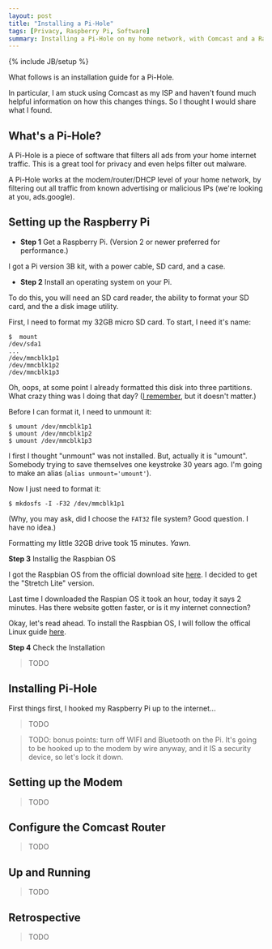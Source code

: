 ```yaml
---
layout: post
title: "Installing a Pi-Hole"
tags: [Privacy, Raspberry Pi, Software]
summary: Installing a Pi-Hole on my home network, with Comcast and a Raspberry Pi.
---
```

{% include JB/setup %}

What follows is an installation guide for a Pi-Hole.

In particular, I am stuck using Comcast as my ISP and haven't found much helpful information on how this changes things. So I thought I would share what I found.


## What's a Pi-Hole?

A Pi-Hole is a piece of software that filters all ads from your home internet traffic. This is a great tool for privacy and even helps filter out malware.

A Pi-Hole works at the modem/router/DHCP level of your home network, by filtering out all traffic from known advertising or malicious IPs (we're looking at you, ads.google).


## Setting up the Raspberry Pi

* **Step 1** Get a Raspberry Pi. (Version 2 or newer preferred for performance.)

I got a Pi version 3B kit, with a power cable, SD card, and a case.

* **Step 2** Install an operating system on your Pi.

To do this, you will need an SD card reader, the ability to format your SD card, and the a disk image utility.

First, I need to format my 32GB micro SD card. To start, I need it's name:

    $  mount
    /dev/sda1
    ...
    /dev/mmcblk1p1
    /dev/mmcblk1p2
    /dev/mmcblk1p3

Oh, oops, at some point I already formatted this disk into three partitions. What crazy thing was I doing that day? ([I remember](https://github.com/theJollySin/i-wish-i-were-at-defcon-25-hack-a-thon), but it doesn't matter.)

Before I can format it, I need to unmount it:

    $ umount /dev/mmcblk1p1
    $ umount /dev/mmcblk1p2
    $ umount /dev/mmcblk1p3

I first I thought "unmount" was not installed. But, actually it is "umount". Somebody trying to save themselves one keystroke 30 years ago. I'm going to make an alias (`alias unmount='umount'`).

Now I just need to format it:

    $ mkdosfs -I -F32 /dev/mmcblk1p1

(Why, you may ask, did I choose the `FAT32` file system? Good question. I have no idea.)

Formatting my little 32GB drive took 15 minutes. *Yawn.*


**Step 3** Installig the Raspbian OS

I got the Raspbian OS from the official download site [here](https://www.raspberrypi.org/downloads/raspbian/). I decided to get the "Stretch Lite" version.

Last time I downloaded the Raspian OS it took an hour, today it says 2 minutes. Has there website gotten faster, or is it my internet connection?

Okay, let's read ahead. To install the Raspbian OS, I will follow the offical Linux guide [here](https://www.raspberrypi.org/documentation/installation/installing-images/linux.md).

**Step 4** Check the Installation

> TODO


## Installing Pi-Hole

First things first, I hooked my Raspberry Pi up to the internet...

> TODO

> TODO: bonus points: turn off WIFI and Bluetooth on the Pi.  It's going to be hooked up to the modem by wire anyway, and it IS a security device, so let's lock it down.


## Setting up the Modem

> TODO


## Configure the Comcast Router

> TODO


## Up and Running

> TODO


## Retrospective

> TODO

